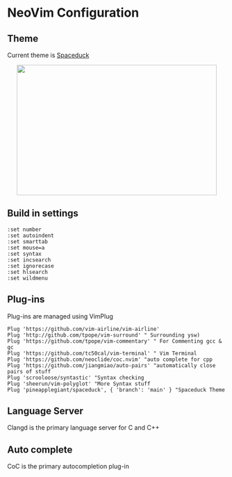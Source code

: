 # NeoVim Configuration

## Theme 
Current theme is [Spaceduck](https://github.com/pineapplegiant/spaceduck)



<p align="center">
  <img width="460" height="300" src="https://user-images.githubusercontent.com/83780720/165432812-21fc6d16-35c1-4c8c-ac56-1264945582c2.png">
</p>





## Build in settings

```
:set number
:set autoindent
:set smarttab
:set mouse=a
:set syntax
:set incsearch 
:set ignorecase
:set hlsearch
:set wildmenu
```
## Plug-ins
  Plug-ins are managed using VimPlug
  
```
Plug 'https://github.com/vim-airline/vim-airline'
Plug 'http://github.com/tpope/vim-surround' " Surrounding ysw)
Plug 'https://github.com/tpope/vim-commentary' " For Commenting gcc & gc
Plug 'https://github.com/tc50cal/vim-terminal' " Vim Terminal
Plug 'https://github.com/neoclide/coc.nvim' "auto complete for cpp
Plug 'https://github.com/jiangmiao/auto-pairs' "automatically close pairs of stuff
Plug 'scrooloose/syntastic' "Syntax checking 
Plug 'sheerun/vim-polyglot' "More Syntax stuff 
Plug 'pineapplegiant/spaceduck', { 'branch': 'main' } "Spaceduck Theme
```
## Language Server
  Clangd is the primary language server for C and C++
  
## Auto complete
  CoC is the primary autocompletion plug-in
  
